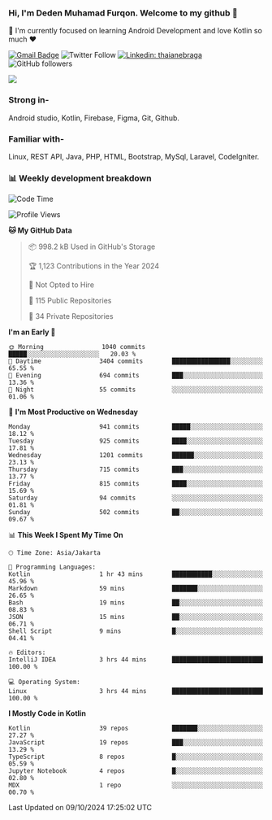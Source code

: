### Hi, I'm Deden Muhamad Furqon. Welcome to my github 👋

<!--
**furqoncreative/furqoncreative** is a ✨ _special_ ✨ repository because its `README.md` (this file) appears on your GitHub profile.

Here are some ideas to get you started:

- 🔭 I’m currently working on ...
- 👯 I’m looking to collaborate on ...
- 🤔 I’m looking for help with ...
- 💬 Ask me about ...
- 📫 How to reach me: ...
- 😄 Pronouns: ...
- ⚡ Fun fact: ...
-->

  🌱 I'm currently focused on learning Android Development and love Kotlin so much ❤ 

[![Gmail Badge](https://img.shields.io/badge/-furqoncreative24@gmail.com-c14438?style=flat-square&logo=Gmail&logoColor=white&link=mailto:furqoncreative24@gmail.com)](mailto:furqoncreative24@gmail.com)
![Twitter Follow](https://img.shields.io/twitter/follow/furqoncreative?label=Follow)
[![Linkedin: thaianebraga](https://img.shields.io/badge/-Deden_Muhamad_Furqon-blue?style=flat-square&logo=Linkedin&logoColor=white&link=https://www.linkedin.com/in/anmol-p-singh/)](https://www.linkedin.com/in/furqoncreative/)
![GitHub followers](https://img.shields.io/github/followers/furqoncreative?label=Follow&style=social)

<img src="https://github-readme-stats.sera5-dev.vercel.app/api?username=furqoncreative&hide=stars&show_icons=true&count_private=true&include_all_commits=true&title_color=#008080&icon_color=#008080&hide_border=true" width="">

### Strong in-

Android studio, Kotlin, Firebase, Figma, Git, Github.

### Familiar with-
Linux, REST API, Java, PHP, HTML, Bootstrap, MySql, Laravel, CodeIgniter.

### 📊 Weekly development breakdown

<!--START_SECTION:waka-->
![Code Time](http://img.shields.io/badge/Code%20Time-2%2C690%20hrs%2038%20mins-blue)

![Profile Views](http://img.shields.io/badge/Profile%20Views-0-blue)

**🐱 My GitHub Data** 

> 📦 998.2 kB Used in GitHub's Storage 
 > 
> 🏆 1,123 Contributions in the Year 2024
 > 
> 🚫 Not Opted to Hire
 > 
> 📜 115 Public Repositories 
 > 
> 🔑 34 Private Repositories 
 > 
**I'm an Early 🐤** 

```text
🌞 Morning                1040 commits        █████░░░░░░░░░░░░░░░░░░░░   20.03 % 
🌆 Daytime                3404 commits        ████████████████░░░░░░░░░   65.55 % 
🌃 Evening                694 commits         ███░░░░░░░░░░░░░░░░░░░░░░   13.36 % 
🌙 Night                  55 commits          ░░░░░░░░░░░░░░░░░░░░░░░░░   01.06 % 
```
📅 **I'm Most Productive on Wednesday** 

```text
Monday                   941 commits         █████░░░░░░░░░░░░░░░░░░░░   18.12 % 
Tuesday                  925 commits         ████░░░░░░░░░░░░░░░░░░░░░   17.81 % 
Wednesday                1201 commits        ██████░░░░░░░░░░░░░░░░░░░   23.13 % 
Thursday                 715 commits         ███░░░░░░░░░░░░░░░░░░░░░░   13.77 % 
Friday                   815 commits         ████░░░░░░░░░░░░░░░░░░░░░   15.69 % 
Saturday                 94 commits          ░░░░░░░░░░░░░░░░░░░░░░░░░   01.81 % 
Sunday                   502 commits         ██░░░░░░░░░░░░░░░░░░░░░░░   09.67 % 
```


📊 **This Week I Spent My Time On** 

```text
🕑︎ Time Zone: Asia/Jakarta

💬 Programming Languages: 
Kotlin                   1 hr 43 mins        ███████████░░░░░░░░░░░░░░   45.96 % 
Markdown                 59 mins             ███████░░░░░░░░░░░░░░░░░░   26.65 % 
Bash                     19 mins             ██░░░░░░░░░░░░░░░░░░░░░░░   08.83 % 
JSON                     15 mins             ██░░░░░░░░░░░░░░░░░░░░░░░   06.71 % 
Shell Script             9 mins              █░░░░░░░░░░░░░░░░░░░░░░░░   04.41 % 

🔥 Editors: 
IntelliJ IDEA            3 hrs 44 mins       █████████████████████████   100.00 % 

💻 Operating System: 
Linux                    3 hrs 44 mins       █████████████████████████   100.00 % 
```

**I Mostly Code in Kotlin** 

```text
Kotlin                   39 repos            ███████░░░░░░░░░░░░░░░░░░   27.27 % 
JavaScript               19 repos            ███░░░░░░░░░░░░░░░░░░░░░░   13.29 % 
TypeScript               8 repos             █░░░░░░░░░░░░░░░░░░░░░░░░   05.59 % 
Jupyter Notebook         4 repos             █░░░░░░░░░░░░░░░░░░░░░░░░   02.80 % 
MDX                      1 repo              ░░░░░░░░░░░░░░░░░░░░░░░░░   00.70 % 
```




 Last Updated on 09/10/2024 17:25:02 UTC
<!--END_SECTION:waka-->
